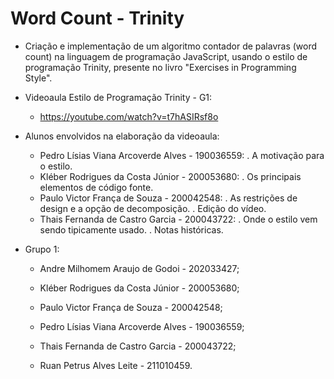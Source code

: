 # Word Count - Trinity

* Criação e implementação de um algoritmo contador de palavras (word count) na linguagem de programação JavaScript, usando o estilo de programação Trinity, presente no livro "Exercises in Programming Style".

* Videoaula Estilo de Programação Trinity - G1:
	-  https://youtube.com/watch?v=t7hASIRsf8o

* Alunos envolvidos na elaboração da videoaula:
	- Pedro Lísias Viana Arcoverde Alves - 190036559:
		. A motivação para o estilo.
	- Kléber Rodrigues da Costa Júnior - 200053680:
		. Os principais elementos de código fonte.
	- Paulo Victor França de Souza - 200042548:
		. As restrições de design e a opção de decomposição.
		. Edição do vídeo.
	- Thais Fernanda de Castro Garcia - 200043722:
		. Onde o estilo vem sendo tipicamente usado.
		. Notas históricas.

* Grupo 1:
	- Andre Milhomem Araujo de Godoi - 202033427;

	- Kléber Rodrigues da Costa Júnior - 200053680;

	- Paulo Victor França de Souza - 200042548;

	- Pedro Lísias Viana Arcoverde Alves - 190036559;

	- Thais Fernanda de Castro Garcia - 200043722;

	- Ruan Petrus Alves Leite - 211010459.

